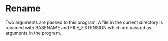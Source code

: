 # Rename
Two arguments are passed to this program:
A file in the current directory is renamed with BASENAME and FILE_EXTENSION which are passed as arguments in the program.
